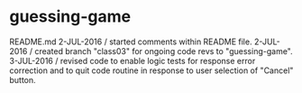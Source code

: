 # guessing-game
README.md
2-JUL-2016 / started comments within README file.
2-JUL-2016 / created branch "class03" for ongoing code revs to "guessing-game".
3-JUL-2016 / revised code to enable logic tests for response error correction and to quit code routine in response to user selection of "Cancel" button.
